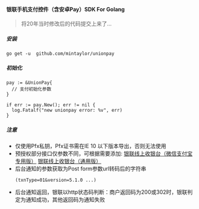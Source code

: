 #### 银联手机支付控件（含安卓Pay）SDK For Golang

> 将20年当时修改后的代码提交上来了...

##### 安装

```golang
go get -u  github.com/mintaylor/unionpay
```

##### 初始化

```golang
pay := &UnionPay{
  // 支付初始化参数
}

if err := pay.New(); err != nil {
  log.Fatalf("new unionpay error: %v", err)
}
```

##### 注意

* 仅使用Pfx私钥，Pfx证书需在IE 10 以下版本导出，否则无法使用
* 预授权部分接口仅参数不同，可根据需要添加:
  [银联线上收银台（微信支付宝专用版）](https://open.unionpay.com/tjweb/acproduct/list?apiSvcId=450)
  [银联线上收银台（通用版）](https://open.unionpay.com/tjweb/acproduct/list?apiSvcId=3021)
* 后台通知的参数获取为Post form参数url转码后的字符串
  ```
  (txnType=01&version=5.1.0 ...)
  ```
* 后台通知返回，银联以http状态码判断：商户返回码为200或302时，银联判定为通知成功，其他返回码为通知失败
